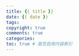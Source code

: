 ```yaml
---
title: {{ title }}
date: {{ date }}
tags: 
copyright: true
comments: true
categories: 
toc: true # 是否启用内容索引
---
```


